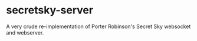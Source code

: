 # secretsky-server
A very crude re-implementation of Porter Robinson's Secret Sky websocket and webserver.
